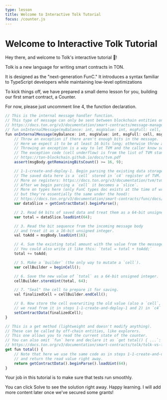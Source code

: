 ```yaml
---
type: lesson
title: Welcome to Interactive Tolk Tutorial
focus: /counter.js
---
```


# Welcome to Interactive Tolk Tutorial

Hey there, and welcome to Tolk's interactive tutorial 👋!

Tolk is a new language for writing smart contracts in TON.

It is designed as the "next-generation FunC." It introduces a syntax familiar to TypeScript developers while maintaining low-level optimizations

To kick things off, we have prepared a small demo lesson for you, building our first smart contract, a Counter.

For now, please just uncomment line 4, the function declaration.

```ts del={4} ins={5}
// This is the internal message handler function.
// This type of message can only be sent between blockchain entities on TVM.
// https://docs.ton.org/v3/documentation/smart-contracts/message-management/sending-messages#types-of-messages
// fun onInternalMessage(myBalance: int, msgValue: int, msgFull: cell, msgBody: slice) {
fun onInternalMessage(myBalance: int, msgValue: int, msgFull: cell, msgBody: slice) {
    // Throw an exception if there aren't enough bits in the message.
    // Here we expect it to be at least 16 bits long; otherwise throw an exception.
    // Throwing an exception is a way to let TVM and the caller know something went wrong.
    // The exception code (cell underflow) is from the list of TVM standard exit codes:
    // https://ton-blockchain.github.io/docs/tvm.pdf
    assert(msgBody.getRemainingBitsCount() >= 16, 9);

    // 1-1-create-and-deploy-1. Begin parsing the existing data storage of the contract (i.e., read the previously saved data).
    // The saved data here is a `cell` stored in `c4` register of TVM.
    // More on registers: https://docs.ton.org/v3/documentation/tvm/tvm-overview#control-registers
    // After we begin parcing a `cell` it becomes a `slice`.
    // More on types here (only FunC types doc exists at the time of writing,
    // but they're essentially the same under the hood):
    // https://docs.ton.org/v3/documentation/smart-contracts/func/docs/types#atomic-types
    var dataSlice = getContractData().beginParse();

    // 2. Read 64 bits of saved data and treat them as a 64-bit unsigned integer.
    var total = dataSlice.loadUint(64);

    // 3. Read the bit sequence from the incoming message body
    // and treat it as a 16-bit unsigned integer.
    val toAdd = msgBody.loadUint(16);

    // 4. Sum the existing total amount with the value from the message.
    // You could also write it like this: `total = total + toAdd;`
    total += toAdd;

    // 5. Make a `builder` (the only way to mutate a `cell`).
    var cellBuilder = beginCell();

    // 6. Save the new value of `total` as a 64-bit unsigned integer.
    cellBuilder.storeUint(total, 64);

    // 7. "Seal" the cell to prepare it for saving.
    val finalizedCell = cellBuilder.endCell();

    // 8. Now store the cell overwriting the old value (also a `cell`,
    // we read from it in steps 1-1-create-and-deploy-1 and 2) in `c4` register.
    setContractData(finalizedCell);
}

// This is a get method (lightweight and doesn't modify anything).
// These can be called by off-chain entities, like explorers.
// This one allows you to read the current state of the counter.
// You can also omit `fun` here and declare it as `get total() { ...`:
// https://docs.ton.org/v3/documentation/smart-contracts/tolk/tolk-vs-func/in-detail
get fun total() {
    // Note that here we use the same code as in steps 1-1-create-and-deploy-1 and 2, but write it in a single line
    // and return the read value right away.
    return getContractData().beginParse().loadUint(64);
}
```

Your job in this tutorial is to make sure that tests run smoothly.

You can click Solve to see the solution right away.
Happy learning. I will add more content later once we've secured some grants!